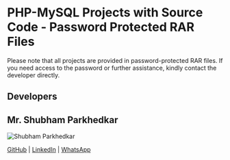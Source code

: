 # PHP-MySQL Projects with Source Code - Password Protected RAR Files

Please note that all projects are provided in password-protected RAR files. If you need access to the password or further assistance, kindly contact the developer directly.


## Developers

<table>
<tr align="center">


## Mr. Shubham Parkhedkar

![Shubham Parkhedkar](https://encrypted-tbn0.gstatic.com/images?q=tbn:ANd9GcS072GHoLgEqAsewUF91RfD8LaNuUKaUa21jw&s)

[GitHub](https://github.com/mbig-in) | [LinkedIn](https://in.linkedin.com/in/shubham-parkhedkar/) | [WhatsApp](https://wa.me/+918208739440)



